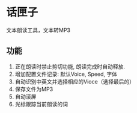 # 话匣子

文本朗读工具，文本转MP3

## 功能

1. 正在朗读时禁止剪切功能, 朗读完成时自动释放.
2. 增加配置文件记录: 默认Voice, Speed, 字体
3. 自动识别中英文并选择相应的Vioce（选择最后的）
4. 保存文件为MP3
5. 自动滚屏
6. 光标跟踪当前朗读的词